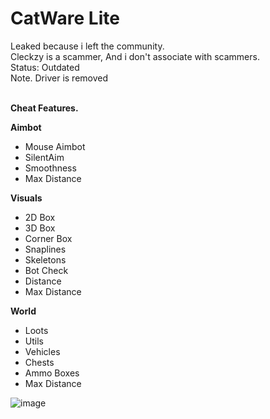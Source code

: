# CatWare Lite
Leaked because i left the community. <br>
Cleckzy is a scammer, And i don't associate with scammers. <br>
Status: Outdated <br>
Note. Driver is removed <br> <br>

**Cheat Features.**

**Aimbot**
- Mouse Aimbot
- SilentAim
- Smoothness
- Max Distance

**Visuals**
- 2D Box
- 3D Box
- Corner Box
- Snaplines
- Skeletons
- Bot Check
- Distance
- Max Distance

**World**
- Loots
- Utils
- Vehicles
- Chests
- Ammo Boxes
- Max Distance <br>


![image](https://user-images.githubusercontent.com/104642778/221056627-80f01e84-a3c7-4b35-a2ae-cdf07ddb4ed4.png)

